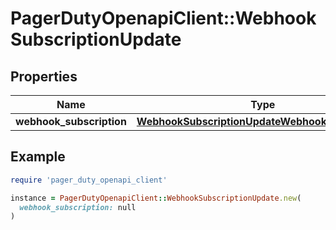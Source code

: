 # PagerDutyOpenapiClient::WebhookSubscriptionUpdate

## Properties

| Name | Type | Description | Notes |
| ---- | ---- | ----------- | ----- |
| **webhook_subscription** | [**WebhookSubscriptionUpdateWebhookSubscription**](WebhookSubscriptionUpdateWebhookSubscription.md) |  | [optional] |

## Example

```ruby
require 'pager_duty_openapi_client'

instance = PagerDutyOpenapiClient::WebhookSubscriptionUpdate.new(
  webhook_subscription: null
)
```


